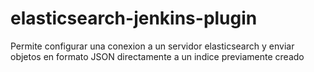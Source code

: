 # elasticsearch-jenkins-plugin
Permite configurar una conexion a un servidor elasticsearch y enviar objetos en formato JSON directamente a un indice previamente creado

